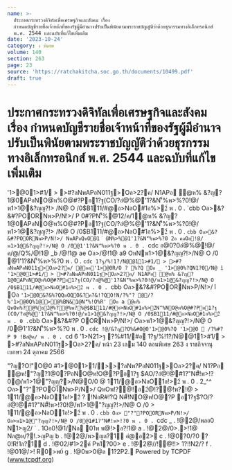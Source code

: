 ```yaml
---
name: >-
  ประกาศกระทรวงดิจิทัลเพื่อเศรษฐกิจและสังคม เรื่อง
  กำหนดบัญชีรายชื่อเจ้าหน้าที่ของรัฐผู้มีอำนาจปรับเป็นพินัยตามพระราชบัญญัติว่าด้วยธุรกรรมทางอิเล็กทรอนิกส์
  พ.ศ. 2544 และฉบับที่แก้ไขเพิ่มเติม
date: '2023-10-24'
category: ง พิเศษ
volume: 140
section: 263
page: 23
source: 'https://ratchakitcha.soc.go.th/documents/10499.pdf'
draft: true
---
```


# ประกาศกระทรวงดิจิทัลเพื่อเศรษฐกิจและสังคม เรื่อง กำหนดบัญชีรายชื่อเจ้าหน้าที่ของรัฐผู้มีอำนาจปรับเป็นพินัยตามพระราชบัญญัติว่าด้วยธุรกรรมทางอิเล็กทรอนิกส์ พ.ศ. 2544 และฉบับที่แก้ไขเพิ่มเติม

'1>@01>#1/ > >#?ลNพAPอN011ฐ>Oล>2?ค/ N1APอ ํ@ห% &?ญ?1@0APอNO@ห%O@#?Pอ1?ฐ(CO/?อํ@%@'1?&N'็%พ>%?0!@/พ1>1@&?ญญ?!> /N@ O /0$B111/#@อ>NลO#1อ%>2์ พ . 0 . `cbb Oล>&?&#?POORNพ>P/N!>/ P 0#?PN'็%@12/ค/1ํ@ห% &?ญ?1@0APอNO@ห%O@#?Pอ1?ฐ(CO/?อํ@%@'1?&N'็%พ>%?0!@/พ1>1@&?ญญ?!> /N@ O /0$B111/#@อ>NลO#1อ%>2์ พ . 0 . `cbb Oล>&?&#?POORNพ>P/N!>/ NพAPอQหO@1 ํ @N%>%@1'1?&N'็%พ>%?0 2อ คลOอ!@/พ1>1@&?ญญ?!>/N@ O /0@1'1?&N'็%พ>%?0 พ . 0 . `cdc อ@0?0อํ@%@!@/ค/@/Q%/@!1@ _b /@!1@ ae Oล>/@!1@ a9 OหNพ1>1@&?ญญ?!>/N@ O /0 @1'1?&N'็%พ>%?0 พ . 0 . `cdc 1?ฐ/%!1?/N@@11>#1/ > >#?ลNพAPอN011ฐ>Oล>2?ค/ @ออ'1>@0R/O ? %?Q Oอ _ '1>@0%?QN1?0/N@ ì '1>@01>#1/ > >#?ลNพAPอN011ฐ>Oล>2?ค/ N1APอ ํ@ห% &?ญ?1@0APอNO@ห%O@#?Pอ1?ฐ(CO/?อํ@%@'1?&N'็%พ>%?0!@/พ1>1@&?ญญ?!>/N@ O /0$B111/#@อ>NลO#1อ%>2์ พ . 0 . `cbb Oล>&?&#?POORNพ>P/N!>/ î Oอ ` '1>@0&?&%?QQหOQO&?ค?&!?QO!N/?%"? @/?%'1>@0Q%1@>@%BN&1@N'็%!O%R' Oอ a ํ@ห% QหOพ%?@%อ2ํ@%?@%พ?%@$B111/#@อ>NลO#1อ%>2์N'็%NO@ห%O@#?Pอ1?ฐ (CO/?อํ@%@'1?&N'็%พ>%?0!@/พ1>1@&?ญญ?!>/N@ O /0$B111/#@อ>NลO#1อ%>2์ พ . 0 . `cbb Oล>&?&#?P OORNพ>P/N!>/ Oล>พ1>1@&?ญญ?!>/N@ O /0@1'1?&N'็%พ>%?0 พ . 0 . `cdc !@/&?ญ?O%&#O@0'1>@0%?Q '1>@0  /?%#?P 9 !Bล@ค/ พ . 0 . `cd 6 '1>N21>ฐ ?%#11/#อ 1?ฐ/%!1?/N@@11>#1/ > >#?ลNพAPอN011ฐ>Oล>2?ค/ หน้า 23 เลม 140 ตอนพิเศษ 263 ง ราชกิจจานุเบกษา 24 ตุลาคม 2566

"?ญ?O!"O@0 #1>@01>1/>>?ลNพ?PอN011ฐ>Oล>2?ค/ N1?Pอ ํ@ห!"?ญ?1@0?PอNO@ห!O@?Pอ1?ฐ $AO/?อํ@!@#1?"N#็!พ>!?0@/พ1>1@"?ญญ?>/N@O/0 @ 111/@อ>NลO1อ!>2์ พ . 0 . 2_^^ Oล>"?"?POOไNพ>P/N>/ QหOพ!?@!อ2ํ@!?@!พ?!@ > 111/@อ>NลO1อ!>2์ ? !NอR#!?Q N#็!NO@ห!O@?P อ1?ฐ$?O/?อํ@!@#1?"N#็!พ>!?0!@/พ1>1@"?ญญ?!>/N@ O /0 > 111/@อ>NลO1อ!>2์ พ . 0 . `cbb Oล> "?"?POORNพ>P/N!>/ Oล>พ1>1@"?ญญ?!>/N@ O /0@1#1?"N#็!พ>!?0 พ . 0 . `cdc _ . !@2@/พลอ0 N1>ญ2/ ` . 1Oอ0!ํ@1/Nอ 01พ พ@!>อ?!1@ a . !@2@/0>.>!1@ Nล@ห/?!.>ญPญ b . !@2@/พ>ญล?1์ คํ@อ2> c . !@0?0/?0 ?0!R!1ล?1์ d . !@02/#1>2ค์ Pห1?00> e . !@2@//!@!!> 1?!!N2/? f . !@01@/>! R0>พ0์ g . !@0พ>0@ล 1?2P2. Powered by TCPDF (www.tcpdf.org)
